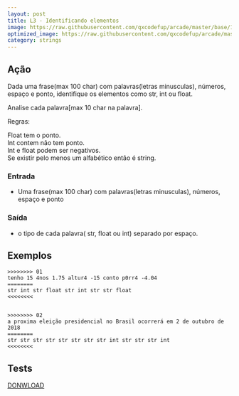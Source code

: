 ```yaml
---
layout: post
title: L3 - Identificando elementos
image: https://raw.githubusercontent.com/qxcodefup/arcade/master/base/108/__capa.jpg
optimized_image: https://raw.githubusercontent.com/qxcodefup/arcade/master/base/.thumb/108/Readme.jpg
category: strings
---
```

<!-- DON'T EDIT THIS FILE, GENERATED BY SCRIPT -->
<!-- DON'T EDIT THIS FILE, GENERATED BY SCRIPT -->
<!-- DON'T EDIT THIS FILE, GENERATED BY SCRIPT -->
<!-- DON'T EDIT THIS FILE, GENERATED BY SCRIPT -->
<!-- DON'T EDIT THIS FILE, GENERATED BY SCRIPT -->



## Ação

Dada uma frase(max 100 char) com palavras(letras minusculas), números, espaço e ponto, identifique os elementos como str, int ou float.

Analise cada palavra\[max 10 char na palavra\].

Regras:

Float tem o ponto.  
Int contem não tem ponto.  
Int e float podem ser negativos.  
Se existir pelo menos um alfabético então é string.

### Entrada

*   Uma frase(max 100 char) com palavras(letras minusculas), números, espaço e ponto

### Saída

*   o tipo de cada palavra( str, float ou int) separado por espaço.  

## Exemplos  

```
>>>>>>>> 01
tenho 15 4nos 1.75 altur4 -15 conto p0rr4 -4.04
========
str int str float str int str str float
<<<<<<<<


>>>>>>>> 02
a proxima eleição presidencial no Brasil ocorrerá em 2 de outubro de 2018
========
str str str str str str str str int str str str int
<<<<<<<<
```

<!--
>>>>>>>> 03
aa 1 -2.0
========
str int float
<<<<<<<<


>>>>>>>> 04
02a -x1 -4.b54 p0
========
str str str str
<<<<<<<<


>>>>>>>> 05
-pato -40 -5.4
========
str int float
<<<<<<<<


>>>>>>>> 06
02 -1 -4.54 p0
========
int int float str
<<<<<<<<
-->

## Tests
[DONWLOAD](https://raw.githubusercontent.com/qxcodefup/arcade/master/base/108/t.tio)

